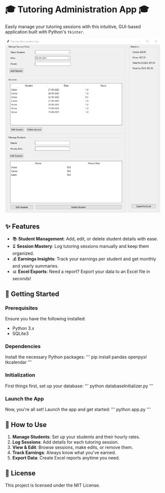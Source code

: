 # 🎓 **Tutoring Administration App** 🎓

Easily manage your tutoring sessions with this intuitive, GUI-based application built with Python's `tkinter`.

![Tutoring App Screenshot](Screenshot.png)

## ✨ **Features** 
- 📚 **Student Management**: Add, edit, or delete student details with ease.
- ⏳ **Session Mastery**: Log tutoring sessions manually and keep them organized.
- 💰 **Earnings Insights**: Track your earnings per student and get monthly and yearly summaries.
- 📊 **Excel Exports**: Need a report? Export your data to an Excel file in seconds!

## 🚀 **Getting Started**

### **Prerequisites**
Ensure you have the following installed:
- Python 3.x
- SQLite3

### **Dependencies**
Install the necessary Python packages:
'''
pip install pandas openpyxl tkcalendar
'''

### **Initialization**
First things first, set up your database:
'''
python databaseInitializer.py
'''

### **Launch the App**
Now, you're all set! Launch the app and get started:
'''
python app.py
'''

## 📘 **How to Use**

1. **Manage Students**: Set up your students and their hourly rates.
2. **Log Sessions**: Add details for each tutoring session.
3. **View & Edit**: Browse sessions, make edits, or remove them.
4. **Track Earnings**: Always know what you've earned.
5. **Export Data**: Create Excel reports anytime you need.

## 📜 **License**
This project is licensed under the MIT License.
